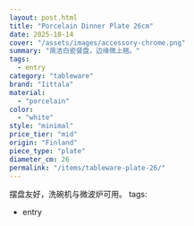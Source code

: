 ```yaml
---
layout: post.html
title: "Porcelain Dinner Plate 26cm"
date: 2025-10-14
cover: "/assets/images/accessory-chrome.png"
summary: "简洁白瓷餐盘，边缘微上翘。"
tags:
  - entry
category: "tableware"
brand: "Iittala"
material:
  - "porcelain"
color:
  - "white"
style: "minimal"
price_tier: "mid"
origin: "Finland"
piece_type: "plate"
diameter_cm: 26
permalink: "/items/tableware-plate-26/"
---
```

摆盘友好，洗碗机与微波炉可用。
tags:
  - entry

